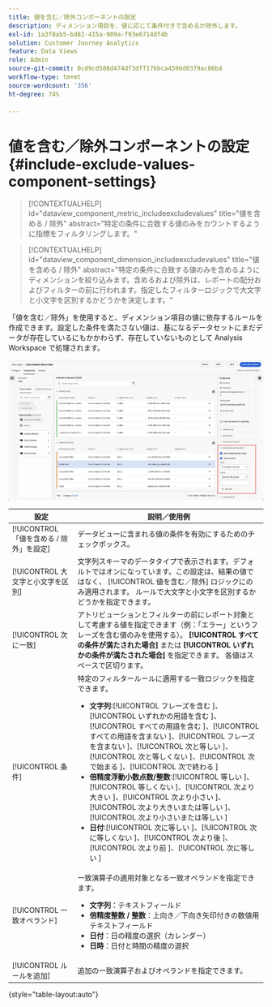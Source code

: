 ```yaml
---
title: 値を含む／除外コンポーネントの設定
description: ディメンション項目を、値に応じて条件付きで含めるか除外します。
exl-id: 1a3f8ab5-bd82-415a-989a-f93e6714df4b
solution: Customer Journey Analytics
feature: Data Views
role: Admin
source-git-commit: 0cd9cd508d474df3dff176bca4596d0379ac86b4
workflow-type: tm+mt
source-wordcount: '356'
ht-degree: 74%

---
```


# 値を含む／除外コンポーネントの設定 {#include-exclude-values-component-settings}

<!-- markdownlint-disable MD034 -->

>[!CONTEXTUALHELP]
>id="dataview_component_metric_includeexcludevalues"
>title="値を含める / 除外"
>abstract="特定の条件に合致する値のみをカウントするように指標をフィルタリングします。"

<!-- markdownlint-enable MD034 -->

<!-- markdownlint-disable MD034 -->

>[!CONTEXTUALHELP]
>id="dataview_component_dimension_includeexcludevalues"
>title="値を含める / 除外"
>abstract="特定の条件に合致する値のみを含めるようにディメンションを絞り込みます。含めるおよび除外は、レポートの配分およびフィルターの前に行われます。指定したフィルターロジックで大文字と小文字を区別するかどうかを決定します。"

<!-- markdownlint-enable MD034 -->

「値を含む／除外」を使用すると、ディメンション項目の値に依存するルールを作成できます。設定した条件を満たさない値は、基になるデータセットにまだデータが存在しているにもかかわらず、存在していないものとして Analysis Workspace で処理されます。

![ 除外値を含めるをハイライト表示したデータ・ビュー・ウィンドウ ](../assets/include-exclude.png)

| 設定 | 説明／使用例 |
| --- | --- |
| [!UICONTROL 「値を含める / 除外」を設定] | データビューに含まれる値の条件を有効にするためのチェックボックス。 |
| [!UICONTROL 大文字と小文字を区別] | 文字列スキーマのデータタイプで表示されます。デフォルトではオンになっています。この設定は、結果の値ではなく、 [!UICONTROL 値を含む／除外] ロジックにのみ適用されます。 ルールで大文字と小文字を区別するかどうかを指定できます。 |
| [!UICONTROL 次に一致] | アトリビューションとフィルターの前にレポート対象として考慮する値を指定できます（例：「エラー」というフレーズを含む値のみを使用する）。 **[!UICONTROL すべての条件が満たされた場合]** または **[!UICONTROL いずれかの条件が満たされた場合]** を指定できます。 各値はスペースで区切ります。 |
| [!UICONTROL 条件] | 特定のフィルタールールに適用する一致ロジックを指定できます。<ul><li>**文字列**:[!UICONTROL  フレーズを含む ]、[!UICONTROL  いずれかの用語を含む ]、[!UICONTROL  すべての用語を含む ]、[!UICONTROL  すべての用語を含まない ]、[!UICONTROL  フレーズを含まない ]、[!UICONTROL  次と等しい ]、[!UICONTROL  次と等しくない ]、[!UICONTROL  次で始まる ]、[!UICONTROL  次で終わる ]</li><li>**倍精度浮動小数点数/整数**:[!UICONTROL  等しい ]、[!UICONTROL  等しくない ]、[!UICONTROL  次より大きい ]、[!UICONTROL  次より小さい ]、[!UICONTROL  次より大きいまたは等しい ]、[!UICONTROL  次より小さいまたは等しい ]</li><li>**日付**:[!UICONTROL  次に等しい ]、[!UICONTROL  次に等しくない ]、[!UICONTROL  次より後 ]、[!UICONTROL  次より前 ]、[!UICONTROL  次に等しい ]</li></ul> |
| [!UICONTROL 一致オペランド] | 一致演算子の適用対象となる一致オペランドを指定できます。<ul><li>**文字列**：テキストフィールド</li><li>**倍精度整数 / 整数**：上向き／下向き矢印付きの数値用テキストフィールド</li><li>**日付**：日の精度の選択（カレンダー）</li><li>**日時**：日付と時間の精度の選択</li></ul> |
| [!UICONTROL ルールを追加] | 追加の一致演算子およびオペランドを指定できます。 |

{style="table-layout:auto"}
